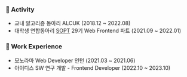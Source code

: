 <!--
**small-j/small-j** is a ✨ _special_ ✨ repository because its `README.md` (this file) appears on your GitHub profile.

Here are some ideas to get you started:

- 🔭 I’m currently working on ...
- 🌱 I’m currently learning ...
- 👯 I’m looking to collaborate on ...
- 🤔 I’m looking for help with ...
- 💬 Ask me about ...
- 📫 How to reach me: ...
- 😄 Pronouns: ...
- ⚡ Fun fact: ...
-->

### 🤩 Activity

- 교내 알고리즘 동아리 ALCUK (2018.12 ~ 2022.08)
- 대학생 연합동아리 [SOPT](https://sopt.org/) 29기 Web Frontend 파트 (2021.09 ~ 2022.01)

### 💼 Work Experience

- 모노라마 Web Developer 인턴 (2021.03 ~ 2021.06)
- 아이디스 SW 연구 개발 - Frontend Developer (2022.10 ~ 2023.10)
